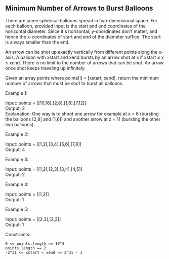 ##  Minimum Number of Arrows to Burst Balloons

There are some spherical balloons spread in two-dimensional space. For each balloon, provided input is the start and end coordinates of the horizontal diameter. Since it's horizontal, y-coordinates don't matter, and hence the x-coordinates of start and end of the diameter suffice. The start is always smaller than the end.

An arrow can be shot up exactly vertically from different points along the x-axis. A balloon with xstart and xend bursts by an arrow shot at x if xstart ≤ x ≤ xend. There is no limit to the number of arrows that can be shot. An arrow once shot keeps traveling up infinitely.

Given an array points where points[i] = [xstart, xend], return the minimum number of arrows that must be shot to burst all balloons.

 

Example 1:
 
Input: points = [[10,16],[2,8],[1,6],[7,12]]  
Output: 2  
Explanation: One way is to shoot one arrow for example at x = 6 (bursting the balloons [2,8] and [1,6]) and another arrow at x = 11 (bursting the other two balloons).

Example 2:

Input: points = [[1,2],[3,4],[5,6],[7,8]]  
Output: 4

Example 3:

Input: points = [[1,2],[2,3],[3,4],[4,5]]  
Output: 2

Example 4:

Input: points = [[1,2]]  
Output: 1  

Example 5:

Input: points = [[2,3],[2,3]]  
Output: 1  

 

Constraints:

    0 <= points.length <= 10^4
    points.length == 2
    -2^31 <= xstart < xend <= 2^31 - 1
